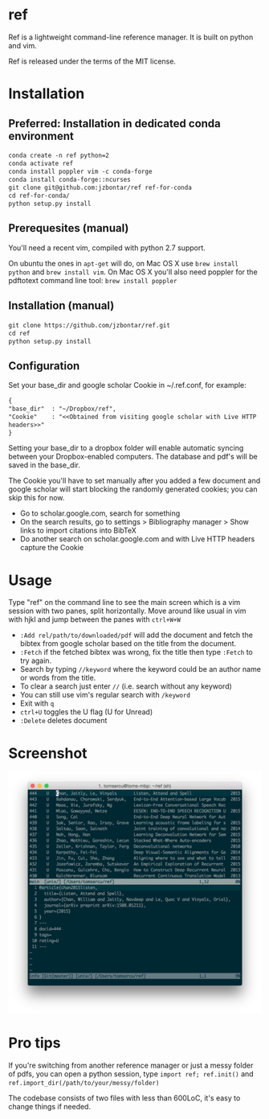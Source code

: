 # ref
Ref is a lightweight command-line reference manager. It is built on python and vim. 

Ref is released under the terms of the MIT license.

# Installation
## Preferred: Installation in dedicated conda environment
```
conda create -n ref python=2
conda activate ref
conda install poppler vim -c conda-forge
conda install conda-forge::ncurses
git clone git@github.com:jzbontar/ref ref-for-conda
cd ref-for-conda/
python setup.py install
```

## Prerequesites (manual)
You'll need a recent vim, compiled with python 2.7 support.

On ubuntu the ones in `apt-get` will do,
on Mac OS X use `brew install python` and `brew install vim`.
On Mac OS X you'll also need poppler for the pdftotext command line tool: `brew install poppler`

## Installation (manual)
```
git clone https://github.com/jzbontar/ref.git
cd ref
python setup.py install
```

## Configuration
Set your base\_dir and google scholar Cookie in ~/.ref.conf, for example:

```
{
"base_dir"  : "~/Dropbox/ref",
"Cookie"    : "<<Obtained from visiting google scholar with Live HTTP headers>>"
}
```

Setting your base\_dir to a dropbox folder will enable automatic syncing between your Dropbox-enabled computers.
The database and pdf's will be saved in the base\_dir.

The Cookie you'll have to set manually after you added a few document and google scholar will
start blocking the randomly generated cookies; you can skip this for now.

* Go to scholar.google.com, search for something
* On the search results, go to settings > Bibliography manager > Show links to import citations into BibTeX
* Do another search on scholar.google.com and with Live HTTP headers capture the Cookie

# Usage
Type "ref" on the command line to see the main screen which is a vim session with two panes, split horizontally.
Move around like usual in vim with hjkl and jump between the panes with `ctrl+W+W`

* `:Add rel/path/to/downloaded/pdf` will add the document and fetch the bibtex from google scholar based on the title from the document.
* `:Fetch` if the fetched bibtex was wrong, fix the title then type `:Fetch` to try again.
* Search by typing `//keyword` where the keyword could be an author name or words from the title.
* To clear a search just enter `//` (i.e. search without any keyword)
* You can still use vim's regular search with `/keyword`
* Exit with `q`
* `ctrl+U` toggles the U flag (U for Unread)
* `:Delete` deletes document

# Screenshot
![screenshot](screeshot.png?raw=true)

# Pro tips
If you're switching from another reference manager or just a messy folder of pdfs,
you can open a python session, type `import ref; ref.init()` and `ref.import_dir(/path/to/your/messy/folder)`

The codebase consists of two files with less than 600LoC, it's easy to change things if needed.
